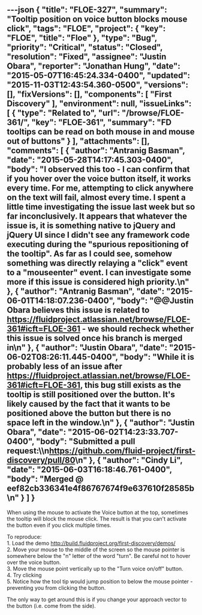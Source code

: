 ---json
{
  "title": "FLOE-327",
  "summary": "Tooltip position on voice button blocks mouse click",
  "tags": "FLOE",
  "project": {
    "key": "FLOE",
    "title": "Floe"
  },
  "type": "Bug",
  "priority": "Critical",
  "status": "Closed",
  "resolution": "Fixed",
  "assignee": "Justin Obara",
  "reporter": "Jonathan Hung",
  "date": "2015-05-07T16:45:24.334-0400",
  "updated": "2015-11-03T12:43:54.360-0500",
  "versions": [],
  "fixVersions": [],
  "components": [
    "First Discovery"
  ],
  "environment": null,
  "issueLinks": [
    {
      "type": "Related to",
      "url": "/browse/FLOE-361/",
      "key": "FLOE-361",
      "summary": "FD tooltips can be read on both mouse in and mouse out of buttons"
    }
  ],
  "attachments": [],
  "comments": [
    {
      "author": "Antranig Basman",
      "date": "2015-05-28T14:17:45.303-0400",
      "body": "I observed this too - I can confirm that if you hover over the voice button itself, it works every time. For me, attempting to click anywhere on the text will fail, almost every time. I spent a little time investigating the issue last week but so far inconclusively. It appears that whatever the issue is, it is something native to jQuery and jQuery UI since I didn't see any framework code executing during the \"spurious repositioning of the tooltip\". As far as I could see, somehow something was directly relaying a \"click\" event to a \"mouseenter\" event. I can investigate some more if this issue is considered high priority.\n"
    },
    {
      "author": "Antranig Basman",
      "date": "2015-06-01T14:18:07.236-0400",
      "body": "@@Justin Obara believes this issue is related to <https://fluidproject.atlassian.net/browse/FLOE-361#icft=FLOE-361> - we should recheck whether this issue is solved once his branch is merged in\n"
    },
    {
      "author": "Justin Obara",
      "date": "2015-06-02T08:26:11.445-0400",
      "body": "While it is probably less of an issue after <https://fluidproject.atlassian.net/browse/FLOE-361#icft=FLOE-361>, this bug still exists as the tooltip is still positioned over the button. It's likely caused by the fact that it wants to be positioned above the button but there is no space left in the window.\n"
    },
    {
      "author": "Justin Obara",
      "date": "2015-06-02T14:23:33.707-0400",
      "body": "Submitted a pull request:\\\n<https://github.com/fluid-project/first-discovery/pull/80>\n"
    },
    {
      "author": "Cindy Li",
      "date": "2015-06-03T16:18:46.761-0400",
      "body": "Merged @ eef82cb336341e4f86767674f9e637610f28585b\n"
    }
  ]
}
---
When using the mouse to activate the Voice button at the top, sometimes the tooltip will block the mouse click. The result is that you can't activate the button even if you click multiple times.

To reproduce:\
1\. Load the demo <http://build.fluidproject.org/first-discovery/demos/>\
2\. Move your mouse to the middle of the screen so the mouse pointer is somewhere below the "n" letter of the word "turn". Be careful not to hover over the voice button.\
3\. Move the mouse point vertically up to the "Turn voice on/off" button.\
4\. Try clicking\
5\. Notice how the tool tip would jump position to below the mouse pointer - preventing you from clicking the button.

The only way to get around this is if you change your approach vector to the button (i.e. come from the side).

        